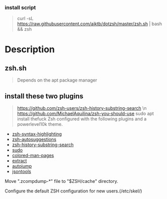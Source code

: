 ### install script
> curl -sL https://raw.githubusercontent.com/aiktb/dotzsh/master/zsh.sh | bash && zsh
# Description

## zsh.sh
> Depends on the apt package manager
## install these two plugins 
> https://github.com/zsh-users/zsh-history-substring-search \n
> https://github.com/MichaelAquilina/zsh-you-should-use
sudo apt install thefuck
Zsh configured with the following plugins and a powerlevel10k theme.

- [zsh-syntax-highlighting](https://github.com/zsh-users/zsh-syntax-highlighting)
- [zsh-autosuggestions](https://github.com/zsh-users/zsh-autosuggestions)
- [zsh-history-substring-search](https://github.com/zsh-users/zsh-history-substring-search)
- [sudo](https://github.com/ohmyzsh/ohmyzsh/tree/master/plugins/sudo)
- [colored-man-pages](https://github.com/ohmyzsh/ohmyzsh/tree/master/plugins/colored-man-pages)
- [extract](https://github.com/le0me55i/zsh-extract)
- [autojump](https://github.com/wting/autojump)
- [jsontools](https://github.com/ohmyzsh/ohmyzsh/tree/master/plugins/jsontools)

Move ".zcompdump-*" file to "$ZSH/cache" directory.

Configure the default ZSH configuration for new users.(/etc/skel/)
